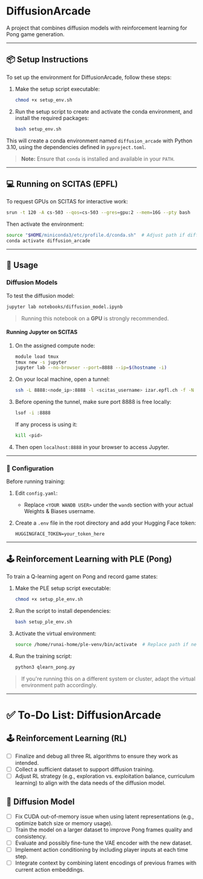 # DiffusionArcade

A project that combines diffusion models with reinforcement learning for Pong game generation.

---

## 📦 Setup Instructions

To set up the environment for DiffusionArcade, follow these steps:

1. Make the setup script executable:
   ```bash
   chmod +x setup_env.sh
   ```

2. Run the setup script to create and activate the conda environment, and install the required packages:
   ```bash
   bash setup_env.sh
   ```

This will create a conda environment named `diffusion_arcade` with Python 3.10, using the dependencies defined in `pyproject.toml`.

> **Note:** Ensure that `conda` is installed and available in your `PATH`.

---

## 💻 Running on SCITAS (EPFL)

To request GPUs on SCITAS for interactive work:

```bash
srun -t 120 -A cs-503 --qos=cs-503 --gres=gpu:2 --mem=16G --pty bash
```

Then activate the environment:

```bash
source "$HOME/miniconda3/etc/profile.d/conda.sh"  # Adjust path if different
conda activate diffusion_arcade
```

---

## 🚀 Usage

### Diffusion Models

To test the diffusion model:

```bash
jupyter lab notebooks/diffusion_model.ipynb
```

> Running this notebook on a **GPU** is strongly recommended.

#### Running Jupyter on SCITAS

1. On the assigned compute node:
   ```bash
   module load tmux
   tmux new -s jupyter
   jupyter lab --no-browser --port=8888 --ip=$(hostname -i)
   ```

2. On your local machine, open a tunnel:
   ```bash
   ssh -L 8888:<node_ip>:8888 -l <scitas_username> izar.epfl.ch -f -N
   ```

3. Before opening the tunnel, make sure port 8888 is free locally:
   ```bash
   lsof -i :8888
   ```

   If any process is using it:
   ```bash
   kill <pid>
   ```

4. Then open `localhost:8888` in your browser to access Jupyter.

---

### 🔧 Configuration

Before running training:

1. Edit `config.yaml`:
   - Replace `<YOUR WANDB USER>` under the `wandb` section with your actual Weights & Biases username.

2. Create a `.env` file in the root directory and add your Hugging Face token:
   ```env
   HUGGINGFACE_TOKEN=your_token_here
   ```

---

## 🕹️ Reinforcement Learning with PLE (Pong)

To train a Q-learning agent on Pong and record game states:

1. Make the PLE setup script executable:
   ```bash
   chmod +x setup_ple_env.sh
   ```

2. Run the script to install dependencies:
   ```bash
   bash setup_ple_env.sh
   ```

3. Activate the virtual environment:
   ```bash
   source /home/runai-home/ple-venv/bin/activate  # Replace path if needed
   ```

4. Run the training script:
   ```bash
   python3 qlearn_pong.py
   ```

> If you're running this on a different system or cluster, adapt the virtual environment path accordingly.

---

# ✅ To-Do List: DiffusionArcade

## 🕹️ Reinforcement Learning (RL)

- [ ] Finalize and debug all three RL algorithms to ensure they work as intended.
- [ ] Collect a sufficient dataset to support diffusion training.
- [ ] Adjust RL strategy (e.g., exploration vs. exploitation balance, curriculum learning) to align with the data needs of the diffusion model.

## 🎨 Diffusion Model

- [ ] Fix CUDA out-of-memory issue when using latent representations (e.g., optimize batch size or memory usage).
- [ ] Train the model on a larger dataset to improve Pong frames quality and consistency.
- [ ] Evaluate and possibly fine-tune the VAE encoder with the new dataset.
- [ ] Implement action conditioning by including player inputs at each time step.
- [ ] Integrate context by combining latent encodings of previous frames with current action embeddings.
